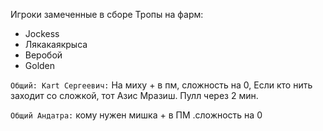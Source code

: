 Игроки замеченные в сборе Тропы на фарм:
- Jockess
- Лякакаякрыса
- Веробой
- Golden

`Общий: Kart Cepгeeвич:` На миху + в пм, сложность на 0, Если кто нить заходит со сложкой, тот Азис Мразиш. Пулл через 2 мин.

`Общий Андатра:` кому нужен мишка + в ПМ .сложность на 0